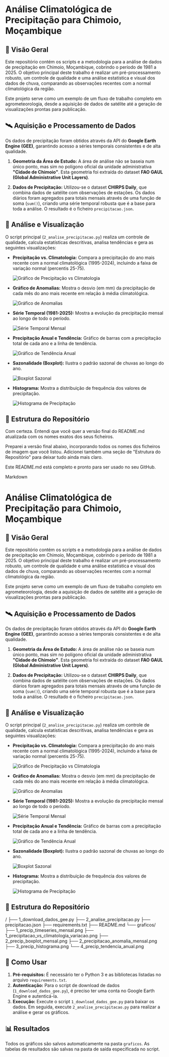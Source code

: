 # Análise Climatológica de Precipitação para Chimoio, Moçambique

## 📖 Visão Geral

Este repositório contém os scripts e a metodologia para a análise de dados de precipitação em Chimoio, Moçambique, cobrindo o período de 1981 a 2025. O objetivo principal deste trabalho é realizar um pré-processamento robusto, um controle de qualidade e uma análise estatística e visual dos dados de chuva, comparando as observações recentes com a normal climatológica da região.

Este projeto serve como um exemplo de um fluxo de trabalho completo em agrometeorologia, desde a aquisição de dados de satélite até a geração de visualizações prontas para publicação.

## 🛰️ Aquisição e Processamento de Dados

Os dados de precipitação foram obtidos através da API do **Google Earth Engine (GEE)**, garantindo acesso a séries temporais consistentes e de alta qualidade.

1.  **Geometria da Área de Estudo:** A área de análise não se baseia num único ponto, mas sim no polígono oficial da unidade administrativa **"Cidade de Chimoio"**. Esta geometria foi extraída do dataset **FAO GAUL (Global Administrative Unit Layers)**.

2.  **Dados de Precipitação:** Utilizou-se o dataset **CHIRPS Daily**, que combina dados de satélite com observações de estações. Os dados diários foram agregados para totais mensais através de uma função de soma (`sum()`), criando uma série temporal robusta que é a base para toda a análise. O resultado é o ficheiro `precipitacao.json`.

## 🔬 Análise e Visualização

O script principal (`2_analise_precipitacao.py`) realiza um controle de qualidade, calcula estatísticas descritivas, analisa tendências e gera as seguintes visualizações:

* **Precipitação vs. Climatologia:** Compara a precipitação do ano mais recente com a normal climatológica (1995-2024), incluindo a faixa de variação normal (percentis 25-75).

    ![Gráfico de Precipitação vs Climatologia](graficos/1_precipitacao_vs_climatologia_variacao.png)

* **Gráfico de Anomalias:** Mostra o desvio (em mm) da precipitação de cada mês do ano mais recente em relação à média climatológica.

    ![Gráfico de Anomalias](graficos/2_precipitacao_anomalia_mensal.png)

* **Série Temporal (1981-2025):** Mostra a evolução da precipitação mensal ao longo de todo o período.

    ![Série Temporal Mensal](graficos/1_precip_timeseries_mensal.png)

* **Precipitação Anual e Tendência:** Gráfico de barras com a precipitação total de cada ano e a linha de tendência.

    ![Gráfico de Tendência Anual](graficos/4_precip_tendencia_anual.png)

* **Sazonalidade (Boxplot):** Ilustra o padrão sazonal de chuvas ao longo do ano.

    ![Boxplot Sazonal](graficos/2_precip_boxplot_mensal.png)

* **Histograma:** Mostra a distribuição de frequência dos valores de precipitação.

    ![Histograma de Precipitação](graficos/3_precip_histograma.png)

## 📁 Estrutura do Repositório
Com certeza. Entendi que você quer a versão final do README.md atualizada com os nomes exatos dos seus ficheiros.

Preparei a versão final abaixo, incorporando todos os nomes dos ficheiros de imagem que você listou. Adicionei também uma seção de "Estrutura do Repositório" para deixar tudo ainda mais claro.

Este README.md está completo e pronto para ser usado no seu GitHub.

Markdown

# Análise Climatológica de Precipitação para Chimoio, Moçambique

## 📖 Visão Geral

Este repositório contém os scripts e a metodologia para a análise de dados de precipitação em Chimoio, Moçambique, cobrindo o período de 1981 a 2025. O objetivo principal deste trabalho é realizar um pré-processamento robusto, um controle de qualidade e uma análise estatística e visual dos dados de chuva, comparando as observações recentes com a normal climatológica da região.

Este projeto serve como um exemplo de um fluxo de trabalho completo em agrometeorologia, desde a aquisição de dados de satélite até a geração de visualizações prontas para publicação.

## 🛰️ Aquisição e Processamento de Dados

Os dados de precipitação foram obtidos através da API do **Google Earth Engine (GEE)**, garantindo acesso a séries temporais consistentes e de alta qualidade.

1.  **Geometria da Área de Estudo:** A área de análise não se baseia num único ponto, mas sim no polígono oficial da unidade administrativa **"Cidade de Chimoio"**. Esta geometria foi extraída do dataset **FAO GAUL (Global Administrative Unit Layers)**.

2.  **Dados de Precipitação:** Utilizou-se o dataset **CHIRPS Daily**, que combina dados de satélite com observações de estações. Os dados diários foram agregados para totais mensais através de uma função de soma (`sum()`), criando uma série temporal robusta que é a base para toda a análise. O resultado é o ficheiro `precipitacao.json`.

## 🔬 Análise e Visualização

O script principal (`2_analise_precipitacao.py`) realiza um controle de qualidade, calcula estatísticas descritivas, analisa tendências e gera as seguintes visualizações:

* **Precipitação vs. Climatologia:** Compara a precipitação do ano mais recente com a normal climatológica (1995-2024), incluindo a faixa de variação normal (percentis 25-75).

    ![Gráfico de Precipitação vs Climatologia](graficos/1_precipitacao_vs_climatologia_variacao.png)

* **Gráfico de Anomalias:** Mostra o desvio (em mm) da precipitação de cada mês do ano mais recente em relação à média climatológica.

    ![Gráfico de Anomalias](graficos/2_precipitacao_anomalia_mensal.png)

* **Série Temporal (1981-2025):** Mostra a evolução da precipitação mensal ao longo de todo o período.

    ![Série Temporal Mensal](graficos/1_precip_timeseries_mensal.png)

* **Precipitação Anual e Tendência:** Gráfico de barras com a precipitação total de cada ano e a linha de tendência.

    ![Gráfico de Tendência Anual](graficos/4_precip_tendencia_anual.png)

* **Sazonalidade (Boxplot):** Ilustra o padrão sazonal de chuvas ao longo do ano.

    ![Boxplot Sazonal](graficos/2_precip_boxplot_mensal.png)

* **Histograma:** Mostra a distribuição de frequência dos valores de precipitação.

    ![Histograma de Precipitação](graficos/3_precip_histograma.png)

## 📁 Estrutura do Repositório

/
├── 1_download_dados_gee.py
├── 2_analise_precipitacao.py
├── precipitacao.json
├── requirements.txt
├── README.md
└── graficos/
├── 1_precip_timeseries_mensal.png
├── 1_precipitacao_vs_climatologia_variacao.png
├── 2_precip_boxplot_mensal.png
├── 2_precipitacao_anomalia_mensal.png
├── 3_precip_histograma.png
└── 4_precip_tendencia_anual.png


## 🚀 Como Usar

1.  **Pré-requisitos:** É necessário ter o Python 3 e as bibliotecas listadas no arquivo `requirements.txt`.
2.  **Autenticação:** Para o script de download de dados (`1_download_dados_gee.py`), é preciso ter uma conta no Google Earth Engine e autenticá-la.
3.  **Execução:** Execute o script `1_download_dados_gee.py` para baixar os dados. Em seguida, execute `2_analise_precipitacao.py` para realizar a análise e gerar os gráficos.

## 📊 Resultados

Todos os gráficos são salvos automaticamente na pasta `graficos`. As tabelas de resultados são salvas na pasta de saída especificada no script.
